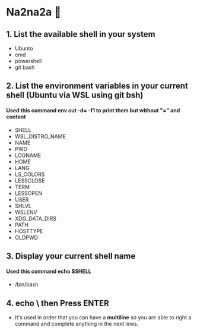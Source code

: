 # Na2na2a 🍒
## 1. List the available shell in your system
- Ubunto
- cmd
- powershell
- git bash

## 2. List the environment variables in your current shell (Ubuntu via WSL using git bsh)
#### Used this command  **env cut -d= -f1** to print them but without "=" and content 
- SHELL
- WSL_DISTRO_NAME
- NAME
- PWD
- LOGNAME
- HOME
- LANG
- LS_COLORS
- LESSCLOSE
- TERM
- LESSOPEN
- USER
- SHLVL
- WSLENV
- XDG_DATA_DIRS
- PATH
- HOSTTYPE
- OLDPWD

## 3. Display your current shell name 
#### Used this command **echo $SHELL**
- /bin/bash

## 4. echo \ then Press ENTER
- It's used in order that you can have a **multiline** so you are able to right a command and complete anything in the next lines.



